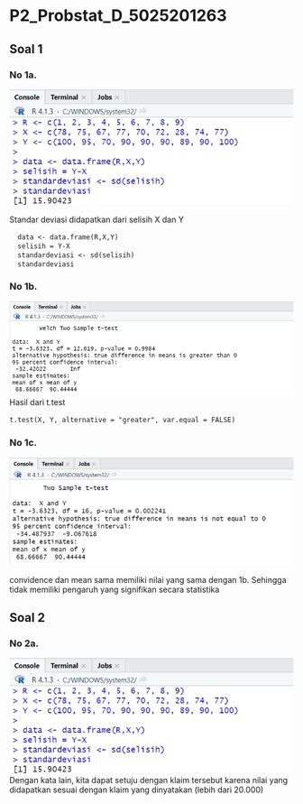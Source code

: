 # P2_Probstat_D_5025201263

## Soal 1
### No 1a. 
![](Pictures/1a.jpg)

Standar deviasi didapatkan dari selisih X dan Y

```
  data <- data.frame(R,X,Y)
  selisih = Y-X
  standardeviasi <- sd(selisih)
  standardeviasi
```

### No 1b. 
![](Pictures/1b.jpg)
Hasil dari t.test
```
t.test(X, Y, alternative = "greater", var.equal = FALSE)
```

### No 1c. 
![](Pictures/1c.jpg)

convidence dan mean sama memiliki nilai yang sama dengan 1b. 
Sehingga tidak memiliki pengaruh yang signifikan secara statistika

## Soal 2
### No 2a.
![](Pictures/1a.jpg)
Dengan kata lain, kita dapat setuju dengan klaim tersebut karena nilai yang didapatkan sesuai dengan klaim yang dinyatakan (lebih dari 20.000)
